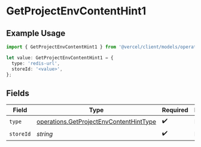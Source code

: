 # GetProjectEnvContentHint1

## Example Usage

```typescript
import { GetProjectEnvContentHint1 } from '@vercel/client/models/operations';

let value: GetProjectEnvContentHint1 = {
  type: 'redis-url',
  storeId: '<value>',
};
```

## Fields

| Field     | Type                                                                                               | Required           | Description |
| --------- | -------------------------------------------------------------------------------------------------- | ------------------ | ----------- |
| `type`    | [operations.GetProjectEnvContentHintType](../../models/operations/getprojectenvcontenthinttype.md) | :heavy_check_mark: | N/A         |
| `storeId` | _string_                                                                                           | :heavy_check_mark: | N/A         |
